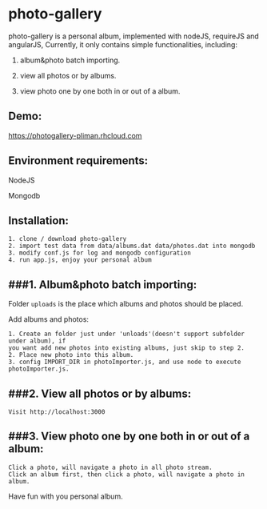 photo-gallery
=============

photo-gallery is a personal  album, implemented with nodeJS, requireJS and angularJS, Currently, it only contains simple functionalities, including:

1. album&photo batch importing.

2. view all photos or by albums.

3. view photo one by one both in or out of a album.

Demo:
-------------------------
<a href="https://photogallery-pliman.rhcloud.com">https://photogallery-pliman.rhcloud.com</a>

Environment requirements:
-------------------------
NodeJS

Mongodb

Installation:
-------------------------

	1. clone / download photo-gallery
	2. import test data from data/albums.dat data/photos.dat into mongodb
	3. modify conf.js for log and mongodb configuration
	4. run app.js, enjoy your personal album

###1. Album&photo batch importing:
-------------------------
Folder `uploads` is the place which albums and photos should be placed.

Add albums and photos:

	1. Create an folder just under 'unloads'(doesn't support subfolder under album), if
	you want add new photos into existing albums, just skip to step 2.
	2. Place new photo into this album.
	3. config IMPORT_DIR in photoImporter.js, and use node to execute photoImporter.js.

###2. View all photos or by albums:
-----------------------------------

	Visit http://localhost:3000

###3. View photo one by one both in or out of a album:
-----------------------------------

	Click a photo, will navigate a photo in all photo stream.
	Click an album first, then click a photo, will navigate a photo in album.

Have fun with you personal album.